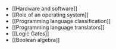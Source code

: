 - [[Hardware and software]]
- [[Role of an operating system]]
- [[Programming language classification]]
- [[Programming language translators]]
- [[Logic Gates]]
- [[Boolean algebra]]
